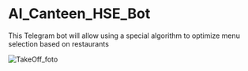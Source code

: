 # AI_Canteen_HSE_Bot
  This Telegram bot will allow using a special algorithm to optimize menu selection based on restaurants

![TakeOff_foto](https://chatlayer.ai/wp-content/uploads/2022/04/Telegram-Bots-CL-Blog-Title-01.png)

